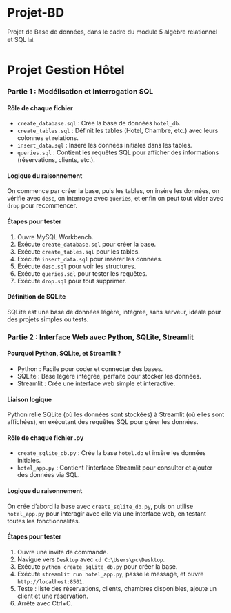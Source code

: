 # Projet-BD
Projet de Base de données, dans le cadre du module 5 algèbre relationnel et SQL 📊
# Projet Gestion Hôtel

### Partie 1 : Modélisation et Interrogation SQL

#### Rôle de chaque fichier
- `create_database.sql` : Crée la base de données `hotel_db`.
- `create_tables.sql` : Définit les tables (Hotel, Chambre, etc.) avec leurs colonnes et relations.
- `insert_data.sql` : Insère les données initiales dans les tables.
- `queries.sql` : Contient les requêtes SQL pour afficher des informations (réservations, clients, etc.).

#### Logique du raisonnement
On commence par créer la base, puis les tables, on insère les données, on vérifie avec `desc`, on interroge avec `queries`, et enfin on peut tout vider avec `drop` pour recommencer.

#### Étapes pour tester
1. Ouvre MySQL Workbench.
2. Exécute `create_database.sql` pour créer la base.
3. Exécute `create_tables.sql` pour les tables.
4. Exécute `insert_data.sql` pour insérer les données.
5. Exécute `desc.sql` pour voir les structures.
6. Exécute `queries.sql` pour tester les requêtes.
7. Exécute `drop.sql` pour tout supprimer.

#### Définition de SQLite
SQLite est une base de données légère, intégrée, sans serveur, idéale pour des projets simples ou tests.

### Partie 2 : Interface Web avec Python, SQLite, Streamlit

#### Pourquoi Python, SQLite, et Streamlit ?
- Python : Facile pour coder et connecter des bases.
- SQLite : Base légère intégrée, parfaite pour stocker les données.
- Streamlit : Crée une interface web simple et interactive.

#### Liaison logique
Python relie SQLite (où les données sont stockées) à Streamlit (où elles sont affichées), en exécutant des requêtes SQL pour gérer les données.

#### Rôle de chaque fichier .py
- `create_sqlite_db.py` : Crée la base `hotel.db` et insère les données initiales.
- `hotel_app.py` : Contient l’interface Streamlit pour consulter et ajouter des données via SQL.

#### Logique du raisonnement
On crée d’abord la base avec `create_sqlite_db.py`, puis on utilise `hotel_app.py` pour interagir avec elle via une interface web, en testant toutes les fonctionnalités.

#### Étapes pour tester
1. Ouvre une invite de commande.
2. Navigue vers `Desktop` avec `cd C:\Users\pc\Desktop`.
3. Exécute `python create_sqlite_db.py` pour créer la base.
4. Exécute `streamlit run hotel_app.py`, passe le message, et ouvre `http://localhost:8501`.
5. Teste : liste des réservations, clients, chambres disponibles, ajoute un client et une réservation.
6. Arrête avec Ctrl+C.

